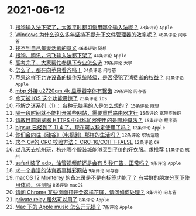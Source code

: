 # 2021-06-12

1. [搜狗输入法下架了，大家平时都习惯用哪个输入法呢？](https://www.v2ex.com/t/783039) `78条评论` `Apple`
1. [Windows 为什么这么多年坚持不提升下文件管理器的效率呢？](https://www.v2ex.com/t/783038) `46条评论` `问与答`
1. [找不到自己每天活着的意义](https://www.v2ex.com/t/783089) `46条评论` `随想`
1. [搜狗，腾讯，讯飞输入法都下架了](https://www.v2ex.com/t/783055) `44条评论` `Apple`
1. [高考完了，大家帮忙参谋下专业怎么选](https://www.v2ex.com/t/783083) `39条评论` `大学`
1. [怎么了，都在向苹果看齐吗！](https://www.v2ex.com/t/783051) `34条评论` `问与答`
1. [苹果这样不允许设备的操作系统降级，是否侵犯了消费者的权益？](https://www.v2ex.com/t/783073) `32条评论` `Apple`
1. [mbp 外接 u2720qm 4k 显示器字体有锯齿](https://www.v2ex.com/t/783056) `29条评论` `问与答`
1. [今天被 iOS 这个功能震惊了](https://www.v2ex.com/t/783078) `23条评论` `iOS`
1. [不解之迷系列（1）： 各种无脑黑的人是怎么想的？](https://www.v2ex.com/t/783105) `15条评论` `随想`
1. [隔一段时间就不能打开某些网站，需要重启路由器才行](https://www.v2ex.com/t/783095) `15条评论` `宽带症候群`
1. [请教目前浏览器 HTTPS 中对称加密使用的是哪种算法？](https://www.v2ex.com/t/783059) `15条评论` `程序员`
1. [bigsur 已经到了 11.4 了，现在可以稳定使用了吗？](https://www.v2ex.com/t/783100) `12条评论` `Apple`
1. [你们会向往《硅谷》（电视剧）那样的生活吗？](https://www.v2ex.com/t/783057) `12条评论` `职场话题`
1. [求个 C#的 CRC 校验方法： CRC-16/CCITT-FALSE](https://www.v2ex.com/t/783047) `12条评论` `C#`
1. [过几天去杭州玩，杭州哪个服装城能够买到平价的好衣服。求推荐](https://www.v2ex.com/t/783082) `11条评论` `杭州`
1. [safari 装了 adp，油管视频前还是会有 5 秒广告，正常吗？](https://www.v2ex.com/t/783071) `9条评论` `Apple`
1. [求一个靠谱的体育赛事博彩网站](https://www.v2ex.com/t/783044) `9条评论` `问与答`
1. [macOS 12 Monterey 的备忘录是不是有标签功能了？ 有尝鲜的朋友分享下使用体验、评测吗](https://www.v2ex.com/t/783080) `8条评论` `macOS`
1. [请问 Chrome 某些页面打开会这样花屏，请问如何处理？](https://www.v2ex.com/t/783046) `8条评论` `问与答`
1. [private relay 居然可以用了](https://www.v2ex.com/t/783036) `8条评论` `Apple`
1. [Mac 下的 Apple music 怎么开无损？](https://www.v2ex.com/t/783087) `7条评论` `Apple`
